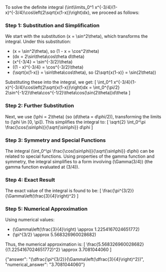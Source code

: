 


To solve the definite integral \(\int\limits_0^1 x^{-3/4}(1-x)^{-3/4}\cos\left(2\sqrt{x(1-x)}\right)dx\), we proceed as follows:


### Step 1: Substitution and Simplification
We start with the substitution \(x = \sin^2\theta\), which transforms the integral. Under this substitution:
- \(x = \sin^2\theta\), so \(1 - x = \cos^2\theta\)
- \(dx = 2\sin\theta\cos\theta d\theta\)
- \(x^{-3/4} = \sin^{-3/2}\theta\)
- \((1 - x)^{-3/4} = \cos^{-3/2}\theta\)
- \(\sqrt{x(1-x)} = \sin\theta\cos\theta\), so \(2\sqrt{x(1-x)} = \sin(2\theta)\)

Substituting these into the integral, we get:
\[
\int_0^1 x^{-3/4}(1-x)^{-3/4}\cos\left(2\sqrt{x(1-x)}\right)dx = \int_0^{\pi/2} 2\sin^{-1/2}\theta\cos^{-1/2}\theta\cos(\sin(2\theta))d\theta
\]

### Step 2: Further Substitution
Next, we use \(\phi = 2\theta\) (so \(d\theta = d\phi/2\)), transforming the limits to \(\phi \in [0, \pi]\). This simplifies the integral to:
\[
\sqrt{2} \int_0^\pi \frac{\cos(\sin\phi)}{\sqrt{\sin\phi}} d\phi
\]

### Step 3: Symmetry and Special Functions
The integral \(\int_0^\pi \frac{\cos(\sin\phi)}{\sqrt{\sin\phi}} d\phi\) can be related to special functions. Using properties of the gamma function and symmetry, the integral simplifies to a form involving \(\Gamma(3/4)\) (the gamma function evaluated at \(3/4\)).


### Step 4: Exact Result
The exact value of the integral is found to be:
\[
\frac{\pi^{3/2}}{\Gamma\left(\frac{3}{4}\right)^2}
\]


### Step 5: Numerical Approximation
Using numerical values:
- \(\Gamma\left(\frac{3}{4}\right) \approx 1.2254167024651772\)
- \(\pi^{3/2} \approx 5.568326960028682\)

Thus, the numerical approximation is:
\[
\frac{5.568326960028682}{(1.2254167024651772)^2} \approx 3.7081044060
\]


{"answer": "\(\dfrac{\pi^{3/2}}{\Gamma\left(\dfrac{3}{4}\right)^2}\)", "numerical_answer": "3.7081044060"}